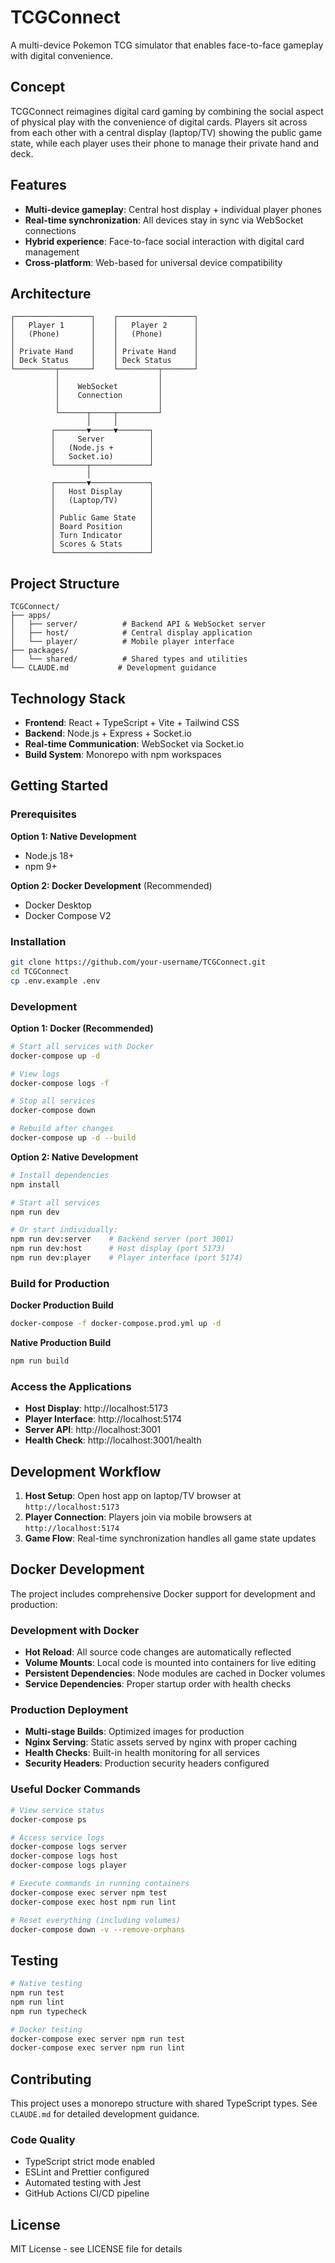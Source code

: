 # TCGConnect

A multi-device Pokemon TCG simulator that enables face-to-face gameplay with digital convenience.

## Concept

TCGConnect reimagines digital card gaming by combining the social aspect of physical play with the convenience of digital cards. Players sit across from each other with a central display (laptop/TV) showing the public game state, while each player uses their phone to manage their private hand and deck.

## Features

- **Multi-device gameplay**: Central host display + individual player phones
- **Real-time synchronization**: All devices stay in sync via WebSocket connections
- **Hybrid experience**: Face-to-face social interaction with digital card management
- **Cross-platform**: Web-based for universal device compatibility

## Architecture

```
┌─────────────────┐    ┌─────────────────┐
│   Player 1      │    │   Player 2      │
│   (Phone)       │    │   (Phone)       │
│                 │    │                 │
│ Private Hand    │    │ Private Hand    │
│ Deck Status     │    │ Deck Status     │
└─────────┬───────┘    └─────────┬───────┘
          │                      │
          │    WebSocket         │
          │    Connection        │
          │                      │
          └──────┬─────┬─────────┘
                 │     │
         ┌───────▼─────▼───────┐
         │     Server          │
         │   (Node.js +        │
         │   Socket.io)        │
         └───────┬─────────────┘
                 │
         ┌───────▼─────────────┐
         │   Host Display      │
         │   (Laptop/TV)       │
         │                     │
         │ Public Game State   │
         │ Board Position      │
         │ Turn Indicator      │
         │ Scores & Stats      │
         └─────────────────────┘
```

## Project Structure

```
TCGConnect/
├── apps/
│   ├── server/          # Backend API & WebSocket server
│   ├── host/            # Central display application
│   └── player/          # Mobile player interface
├── packages/
│   └── shared/          # Shared types and utilities
└── CLAUDE.md           # Development guidance
```

## Technology Stack

- **Frontend**: React + TypeScript + Vite + Tailwind CSS
- **Backend**: Node.js + Express + Socket.io
- **Real-time Communication**: WebSocket via Socket.io
- **Build System**: Monorepo with npm workspaces

## Getting Started

### Prerequisites

**Option 1: Native Development**
- Node.js 18+ 
- npm 9+

**Option 2: Docker Development** (Recommended)
- Docker Desktop
- Docker Compose V2

### Installation

```bash
git clone https://github.com/your-username/TCGConnect.git
cd TCGConnect
cp .env.example .env
```

### Development

**Option 1: Docker (Recommended)**
```bash
# Start all services with Docker
docker-compose up -d

# View logs
docker-compose logs -f

# Stop all services
docker-compose down

# Rebuild after changes
docker-compose up -d --build
```

**Option 2: Native Development**
```bash
# Install dependencies
npm install

# Start all services
npm run dev

# Or start individually:
npm run dev:server    # Backend server (port 3001)
npm run dev:host      # Host display (port 5173)
npm run dev:player    # Player interface (port 5174)
```

### Build for Production

**Docker Production Build**
```bash
docker-compose -f docker-compose.prod.yml up -d
```

**Native Production Build**
```bash
npm run build
```

### Access the Applications

- **Host Display**: http://localhost:5173
- **Player Interface**: http://localhost:5174  
- **Server API**: http://localhost:3001
- **Health Check**: http://localhost:3001/health

## Development Workflow

1. **Host Setup**: Open host app on laptop/TV browser at `http://localhost:5173`
2. **Player Connection**: Players join via mobile browsers at `http://localhost:5174`
3. **Game Flow**: Real-time synchronization handles all game state updates

## Docker Development

The project includes comprehensive Docker support for development and production:

### Development with Docker
- **Hot Reload**: All source code changes are automatically reflected
- **Volume Mounts**: Local code is mounted into containers for live editing
- **Persistent Dependencies**: Node modules are cached in Docker volumes
- **Service Dependencies**: Proper startup order with health checks

### Production Deployment
- **Multi-stage Builds**: Optimized images for production
- **Nginx Serving**: Static assets served by nginx with proper caching
- **Health Checks**: Built-in health monitoring for all services
- **Security Headers**: Production security headers configured

### Useful Docker Commands
```bash
# View service status
docker-compose ps

# Access service logs
docker-compose logs server
docker-compose logs host
docker-compose logs player

# Execute commands in running containers
docker-compose exec server npm test
docker-compose exec host npm run lint

# Reset everything (including volumes)
docker-compose down -v --remove-orphans
```

## Testing

```bash
# Native testing
npm run test
npm run lint
npm run typecheck

# Docker testing
docker-compose exec server npm run test
docker-compose exec server npm run lint
```

## Contributing

This project uses a monorepo structure with shared TypeScript types. See `CLAUDE.md` for detailed development guidance.

### Code Quality
- TypeScript strict mode enabled
- ESLint and Prettier configured
- Automated testing with Jest
- GitHub Actions CI/CD pipeline

## License

MIT License - see LICENSE file for details